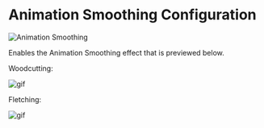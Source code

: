 # Animation Smoothing Configuration

![Animation Smoothing](https://i.imgur.com/mCIyNir.png)

Enables the Animation Smoothing effect that is previewed below.

Woodcutting:

![gif](https://thumbs.gfycat.com/WelldocumentedAromaticButterfly-max-1mb.gif)

Fletching:

![gif](https://thumbs.gfycat.com/UntidyThickHorseshoecrab-max-1mb.gif)